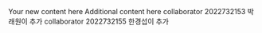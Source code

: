 Your new content here
Additional content here
collaborator 2022732153 박래원이 추가 
collaborator 2022732155 한경섭이 추가
